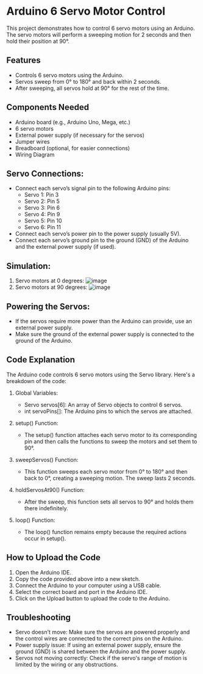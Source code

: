 # Arduino 6 Servo Motor Control
This project demonstrates how to control 6 servo motors using an Arduino. The servo motors will perform a sweeping motion for 2 seconds and then hold their position at 90°.

## Features
- Controls 6 servo motors using the Arduino.
- Servos sweep from 0° to 180° and back within 2 seconds.
- After sweeping, all servos hold at 90° for the rest of the time.
  
## Components Needed
- Arduino board (e.g., Arduino Uno, Mega, etc.)
- 6 servo motors
- External power supply (if necessary for the servos)
- Jumper wires
- Breadboard (optional, for easier connections)
- Wiring Diagram
  
## Servo Connections:

- Connect each servo’s signal pin to the following Arduino pins:
  - Servo 1: Pin 3
  - Servo 2: Pin 5
  - Servo 3: Pin 6
  - Servo 4: Pin 9
  - Servo 5: Pin 10
  - Servo 6: Pin 11
- Connect each servo’s power pin to the power supply (usually 5V).
- Connect each servo’s ground pin to the ground (GND) of the Arduino and the external power supply (if used).

## Simulation:
1. Servo motors at 0 degrees: ![image](https://github.com/user-attachments/assets/d805062a-f1e7-4f4e-992a-7b809aaac033)
2. Servo motors at 90 degrees: ![image](https://github.com/user-attachments/assets/ed7ceea5-0b2b-4b0d-8700-ff1297e1e000)


  
## Powering the Servos:

- If the servos require more power than the Arduino can provide, use an external power supply.
- Make sure the ground of the external power supply is connected to the ground of the Arduino.

  
## Code Explanation
The Arduino code controls 6 servo motors using the Servo library. Here's a breakdown of the code:

1. Global Variables:
    - Servo servos[6]: An array of Servo objects to control 6 servos.
    - int servoPins[]: The Arduino pins to which the servos are attached.
    
2. setup() Function:
    - The setup() function attaches each servo motor to its corresponding pin and then calls the functions to sweep the motors and set them to 90°.
  
3. sweepServos() Function:
    - This function sweeps each servo motor from 0° to 180° and then back to 0°, creating a sweeping motion. The sweep lasts 2 seconds.

4. holdServosAt90() Function:
    - After the sweep, this function sets all servos to 90° and holds them there indefinitely.

5. loop() Function:
    - The loop() function remains empty because the required actions occur in setup().

## How to Upload the Code
1. Open the Arduino IDE.
2. Copy the code provided above into a new sketch.
3. Connect the Arduino to your computer using a USB cable.
4. Select the correct board and port in the Arduino IDE.
5. Click on the Upload button to upload the code to the Arduino.

## Troubleshooting
- Servo doesn't move: Make sure the servos are powered properly and the control wires are connected to the correct pins on the Arduino.
- Power supply issue: If using an external power supply, ensure the ground (GND) is shared between the Arduino and the power supply.
- Servos not moving correctly: Check if the servo's range of motion is limited by the wiring or any obstructions.

